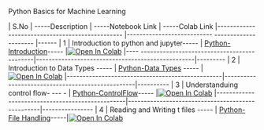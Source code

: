 Python Basics for Machine Learning

| S.No |  -----Description                        | -----Notebook Link                               | -----Colab Link 
|------------------------------------------------ |--------------------------- --------------------- |------
| 1    | Introduction to python and jupyter-----  | [Python-Introduction](python/python-basics)----- |[![Open In Colab](https://colab.research.google.com/a|ssets/colab-badge.svg)](https://colab.research.google.com/github/rbg-research/AI-Training/blob/main/python/python-basics/Python-Introduction.ipynb)
|---- --------------------------------------------|--------------------------------------------------|---------
| 2    | Introduction to Data Types  -----        | [Python-Data Types](python/python-basics)  ----- |[![Open In Colab](https://colab.research.google.com/assets/colab-badge.svg)](https://colab.research.google.com/github/rbg-research/AI-Training/blob/main/python/python-basics/Python-Data%20Types.ipynb)
|-------------------------------------------------|--------------------------------------------------|----------
| 3    | Understanduing control flow- --- -       | [Python-ControlFlow](python/python-basics)-----  |[![Open In Colab](https://colab.research.google.com/assets/colab-badge.svg)](https://colab.research.google.com/github/rbg-research/AI-Training/blob/main/python/python-basics/Python-ControlFlow.ipynb) 
|-------------------------------------------------|--------------------------------------------------|----------------
| 4    | Reading and Writing t files -----        | [Python-File Handling](python/python-basics)-----|[![Open In Colab](https://colab.research.google.com/assets/colab-badge.svg)](https://colab.research.google.com/github/rbg-research/AI-Training/blob/main/python/python-basics/Python-File%20Handling.ipynb)



